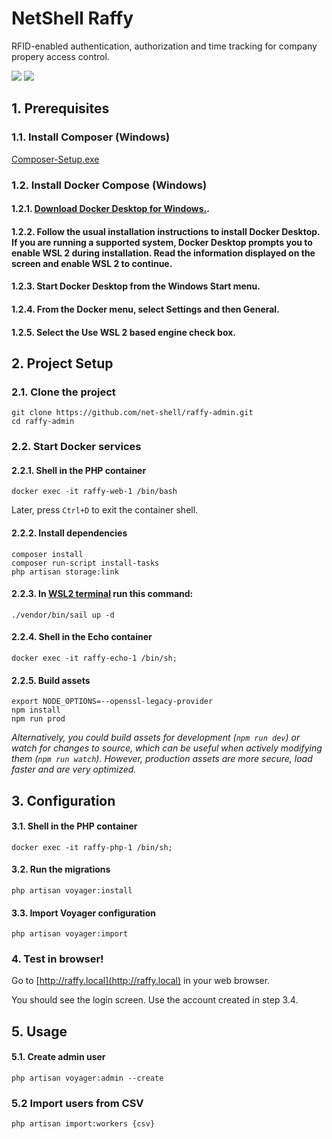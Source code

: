 # NetShell Raffy

RFID-enabled authentication, authorization and time tracking for company propery access control.

<img src="https://i.ibb.co/w4PZqKg/Screenshot-2022-01-23-at-0-09-48.png">
<img src="https://i.ibb.co/m09W7Z8/Screenshot-2022-01-23-at-0-12-02.png">

## 1. Prerequisites

### 1.1. Install Composer (Windows)

[Composer-Setup.exe](https://getcomposer.org/Composer-Setup.exe)

### 1.2. Install Docker Compose (Windows)

#### 1.2.1. [Download Docker Desktop for Windows.](https://docs.docker.com/desktop/windows/wsl/).

#### 1.2.2. Follow the usual installation instructions to install Docker Desktop. If you are running a supported system, Docker Desktop prompts you to enable WSL 2 during installation. Read the information displayed on the screen and enable WSL 2 to continue.

#### 1.2.3. Start Docker Desktop from the Windows Start menu.

#### 1.2.4. From the Docker menu, select Settings and then General.

#### 1.2.5. Select the Use WSL 2 based engine check box.

## 2. Project Setup

### 2.1. Clone the project
```
git clone https://github.com/net-shell/raffy-admin.git
cd raffy-admin
```

### 2.2. Start Docker services

#### 2.2.1. Shell in the PHP container
```
docker exec -it raffy-web-1 /bin/bash
```
Later, press `Ctrl+D` to exit the container shell.

#### 2.2.2. Install dependencies
```
composer install
composer run-script install-tasks
php artisan storage:link
```
#### 2.2.3. In [WSL2 terminal](https://ubuntu.com/tutorials/install-ubuntu-on-wsl2-on-windows-10#1-overview) run this command:

```
./vendor/bin/sail up -d
```

#### 2.2.4. Shell in the Echo container
```
docker exec -it raffy-echo-1 /bin/sh;
```

#### 2.2.5. Build assets
```
export NODE_OPTIONS=--openssl-legacy-provider
npm install
npm run prod
```
*Alternatively, you could build assets for development (`npm run dev`) or watch for changes to source, which can be useful when actively modifying them (`npm run watch`). However, production assets are more secure, load faster and are very optimized.*

## 3. Configuration

#### 3.1. Shell in the PHP container
```
docker exec -it raffy-php-1 /bin/sh;
```

#### 3.2. Run the migrations
```
php artisan voyager:install
```

#### 3.3. Import Voyager configuration
```
php artisan voyager:import
```

### 4. Test in browser!

Go to [http://raffy.local](http://raffy.local) in your web browser.

You should see the login screen. Use the account created in step 3.4.

## 5. Usage

#### 5.1. Create admin user
```
php artisan voyager:admin --create
```

### 5.2 Import users from CSV
```
php artisan import:workers {csv}
```
